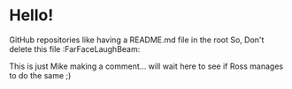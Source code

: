 # Hello!
GitHub repositories like having a README.md file in the root
So,
Don't delete this file :FarFaceLaughBeam: 

This is just Mike making a comment... will wait here to see if Ross manages to do the same ;)

